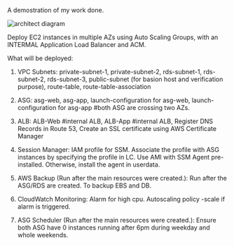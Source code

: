 A demostration of my work done.

![architect diagram](https://github.com/SamCheng26/terraform-aws-test/assets/65500466/07dd8096-9127-47dc-adc3-a142db239ea1)


Deploy EC2 instances in multiple AZs using Auto Scaling Groups, with an INTERMAL Application Load Balancer and ACM.

What will be deployed:
  
1. VPC Subnets:
private-subnet-1, 
private-subnet-2, 
rds-subnet-1,
rds-subnet-2,
rds-subnet-3,
public-subnet (for basion host and verification purpose),
route-table,
route-table-association

2. ASG:
asg-web, 
asg-app,
launch-configuration for asg-web,
launch-configuration for asg-app
#both ASG are crossing two AZs. 

3. ALB:
ALB-Web #internal ALB,
ALB-App #internal ALB,
Register DNS Records in Route 53,
Create an SSL certificate using AWS Certificate Manager
  

5. Session Manager:
IAM profile for SSM.
Associate the profile with ASG instances by specifying the profile in LC.
Use AMI with SSM Agent pre-installed. Otherwise, install the agent in userdata.    

6. AWS Backup (Run after the main resources were created.):
Run after the ASG/RDS are created. To backup EBS and DB.

7. CloudWatch Monitoring:
Alarm for high cpu.
Autoscaling policy -scale if alarm is triggered.

8. ASG Scheduler (Run after the main resources were created.):
Ensure both ASG have 0 instances running after 6pm during weekday and whole weekends. 
